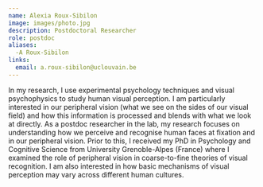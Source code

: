 ```yaml
---
name: Alexia Roux-Sibilon
image: images/photo.jpg
description: Postdoctoral Researcher
role: postdoc
aliases:
  -A Roux-Sibilon
links:
  email: a.roux-sibilon@uclouvain.be
---
```


In my research, I use experimental psychology techniques and visual psychophysics to study human visual perception. I am particularly interested in our peripheral vision (what we see on the sides of our visual field) and how this information is processed and blends with what we look at directly.
As a postdoc researcher in the lab, my research focuses on understanding how we perceive and recognise human faces at fixation and in our peripheral vision. Prior to this, I received my PhD in Psychology and Cognitive Science from University Grenoble-Alpes (France) where I examined the role of peripheral vision in coarse-to-fine theories of visual recognition.
I am also interested in how basic mechanisms of visual perception may vary across different human cultures.

